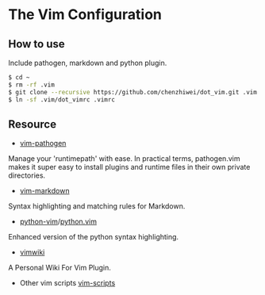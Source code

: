 # The Vim Configuration

## How to use

Include pathogen, markdown and python plugin.

```bash
$ cd ~
$ rm -rf .vim
$ git clone --recursive https://github.com/chenzhiwei/dot_vim.git .vim
$ ln -sf .vim/dot_vimrc .vimrc
```

## Resource

* [vim-pathogen](https://github.com/tpope/vim-pathogen)

Manage your 'runtimepath' with ease.  In practical terms, pathogen.vim makes it super easy to install plugins and runtime files in their own private directories.

* [vim-markdown](https://github.com/plasticboy/vim-markdown)

Syntax highlighting and matching rules for Markdown.

* [python-vim](https://github.com/hdima/vim-scripts/tree/master/syntax/python)/[python.vim](http://www.vim.org/scripts/script.php?script_id=790)

Enhanced version of the python syntax highlighting.

* [vimwiki](https://github.com/vimwiki/vimwiki)

A Personal Wiki For Vim Plugin.

* Other vim scripts [vim-scripts](http://www.vim.org/scripts/)
